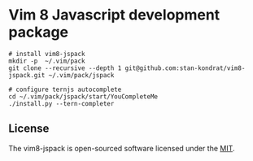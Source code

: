# Vim 8 Javascript development package

```shell
# install vim8-jspack
mkdir -p  ~/.vim/pack
git clone --recursive --depth 1 git@github.com:stan-kondrat/vim8-jspack.git ~/.vim/pack/jspack

# configure ternjs autocomplete 
cd ~/.vim/pack/jspack/start/YouCompleteMe
./install.py --tern-completer
```

## License

The vim8-jspack is open-sourced software licensed under the [MIT](https://github.com/stan-kondrat/vim8-jspack/blob/master/LICENSE).
